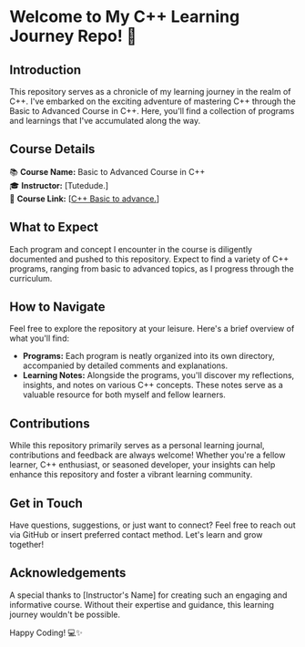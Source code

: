 # Welcome to My C++ Learning Journey Repo! 🚀

## Introduction
This repository serves as a chronicle of my learning journey in the realm of C++. I've embarked on the exciting adventure of mastering C++ through the Basic to Advanced Course in C++. Here, you'll find a collection of programs and learnings that I've accumulated along the way.

## Course Details
📚 **Course Name:** Basic to Advanced Course in C++  
🎓 **Instructor:** [Tutedude.]  
🔗 **Course Link:** [[C++ Basic to advance.](https://upskill.tutedude.com/course/lecture-cpp)]

## What to Expect
Each program and concept I encounter in the course is diligently documented and pushed to this repository. Expect to find a variety of C++ programs, ranging from basic to advanced topics, as I progress through the curriculum.

## How to Navigate
Feel free to explore the repository at your leisure. Here's a brief overview of what you'll find:

- **Programs:** Each program is neatly organized into its own directory, accompanied by detailed comments and explanations.
- **Learning Notes:** Alongside the programs, you'll discover my reflections, insights, and notes on various C++ concepts. These notes serve as a valuable resource for both myself and fellow learners.

## Contributions
While this repository primarily serves as a personal learning journal, contributions and feedback are always welcome! Whether you're a fellow learner, C++ enthusiast, or seasoned developer, your insights can help enhance this repository and foster a vibrant learning community.

## Get in Touch
Have questions, suggestions, or just want to connect? Feel free to reach out via GitHub or insert preferred contact method. Let's learn and grow together!

## Acknowledgements
A special thanks to [Instructor's Name] for creating such an engaging and informative course. Without their expertise and guidance, this learning journey wouldn't be possible.

Happy Coding! 💻✨
